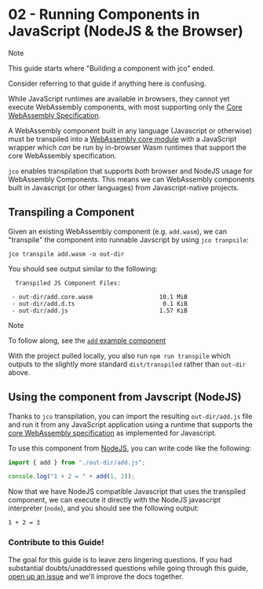 # 02 - Running Components in JavaScript (NodeJS & the Browser)

> [!NOTE]
> This guide starts where "Building a component with jco" ended.
>
> Consider referring to that guide if anything here is confusing.

While JavaScript runtimes are available in browsers, they cannot yet execute WebAssembly components,
with most supporting only the [Core WebAssembly Specification][core-wasm].

A WebAssembly component built in any language (Javascript or otherwise) must be transpiled into
a [WebAssembly core module][wasm-core-module] with a JavaScript wrapper which *can* be run by
in-browser Wasm runtimes that support the core WebAssembly specification.

`jco` enables transpilation that supports *both* browser and NodeJS usage for WebAssembly Components.
This means we can WebAssembly components built in Javascript (or other languages) from Javascript-native projects.

## Transpiling a Component

Given an existing WebAssembly component (e.g. `add.wasm`), we can "transpile" the component into runnable Javscript by using `jco tranpsile`:

```console
jco transpile add.wasm -o out-dir
```

You should see output similar to the following:

```
  Transpiled JS Component Files:

 - out-dir/add.core.wasm                   10.1 MiB
 - out-dir/add.d.ts                         0.1 KiB
 - out-dir/add.js                          1.57 KiB
```

> [!NOTE]
> To follow along, see the [`add` example component][examples-add]
>
> With the project pulled locally, you also run `npm run transpile` which
> outputs to the slightly more standard `dist/transpiled` rather than `out-dir` above.

## Using the component from Javscript (NodeJS)

Thanks to `jco` transpilation, you can import the resulting `out-dir/add.js` file and run it from any JavaScript application
using a runtime that supports the [core WebAssembly specification][core-wasm] as implemented for Javascript.

To use this component from [NodeJS][nodejs], you can write code like the following:

```mjs
import { add } from "./out-dir/add.js";

console.log("1 + 2 = " + add(1, 2));
```

Now that we have NodeJS compatible Javascript that uses the transpiled component, we can execute it directly
with the NodeJS javascript interpreter (`node`), and you should see the following output:

```
1 + 2 = 3
```

[wasm-core-module]: https://webassembly.github.io/spec/core/binary/modules.html
[core-wasm]: https://webassembly.github.io/spec/core/
[examples-add]: https://github.com/bytecodealliance/jco/tree/main/examples/components/add
[nodejs]: https://nodejs.org

### Contribute to this Guide!

The goal for this guide is to leave zero lingering questions. If you had substantial doubts/unaddressed questions
while going through this guide, [open up an issue](https://github.com/bytecodealliance/jco/issues/new) and we'll improve the docs together.
